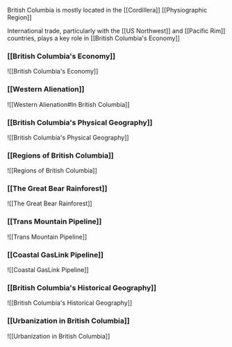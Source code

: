 British Columbia is mostly located in the [[Cordillera]] [[Physiographic Region]]

International trade, particularly with the [[US Northwest]] and [[Pacific Rim]] countries, plays a key role in [[British Columbia's Economy]]

### [[British Columbia's Economy]]
![[British Columbia's Economy]]

### [[Western Alienation]]
![[Western Alienation#In British Columbia]]

### [[British Columbia's Physical Geography]]
![[British Columbia's Physical Geography]]

### [[Regions of British Columbia]]
![[Regions of British Columbia]]

### [[The Great Bear Rainforest]]
![[The Great Bear Rainforest]]

### [[Trans Mountain Pipeline]]
![[Trans Mountain Pipeline]]

### [[Coastal GasLink Pipeline]]
![[Coastal GasLink Pipeline]]

### [[British Columbia's Historical Geography]]
![[British Columbia's Historical Geography]]

### [[Urbanization in British Columbia]]
![[Urbanization in British Columbia]]


